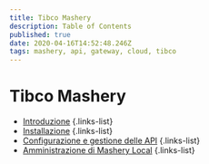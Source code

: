 ```yaml
---
title: Tibco Mashery
description: Table of Contents
published: true
date: 2020-04-16T14:52:48.246Z
tags: mashery, api, gateway, cloud, tibco
---
```


# Tibco Mashery
- [Introduzione](/integration/tibcoMashery/intro)
{.links-list}
- [Installazione](/integration/tibcoMashery/installation)
{.links-list}
- [Configurazione e gestione delle API](/integration/tibcoMashery/APImanagement)
{.links-list}
- [Amministrazione di Mashery Local](/integration/tibcoMashery/MLAdministration)
{.links-list}